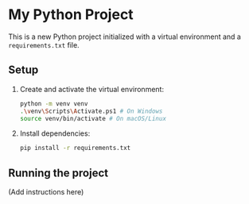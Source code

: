 # My Python Project

This is a new Python project initialized with a virtual environment and a `requirements.txt` file.

## Setup

1. Create and activate the virtual environment:

   ```bash
   python -m venv venv
   .\venv\Scripts\Activate.ps1 # On Windows
   source venv/bin/activate # On macOS/Linux
   ```

2. Install dependencies:
   ```bash
   pip install -r requirements.txt
   ```

## Running the project

(Add instructions here)
